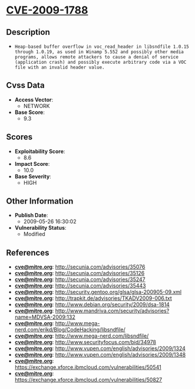 
# [CVE-2009-1788](http://secunia.com/advisories/35076)

## Description

- `Heap-based buffer overflow in voc_read_header in libsndfile 1.0.15 through 1.0.19, as used in Winamp 5.552 and possibly other media programs, allows remote attackers to cause a denial of service (application crash) and possibly execute arbitrary code via a VOC file with an invalid header value.`

## Cvss Data

- **Access Vector**:
  - NETWORK
- **Base Score**:
  - 9.3

## Scores

- **Exploitability Score**:
  - 8.6
- **Impact Score**:
  - 10.0
- **Base Severity**:
  - HIGH

## Other Information

- **Publish Date**:
  - 2009-05-26 16:30:02
- **Vulnerability Status**:
  - Modified

## References

- **cve@mitre.org**: http://secunia.com/advisories/35076
- **cve@mitre.org**: http://secunia.com/advisories/35126
- **cve@mitre.org**: http://secunia.com/advisories/35247
- **cve@mitre.org**: http://secunia.com/advisories/35443
- **cve@mitre.org**: http://security.gentoo.org/glsa/glsa-200905-09.xml
- **cve@mitre.org**: http://trapkit.de/advisories/TKADV2009-006.txt
- **cve@mitre.org**: http://www.debian.org/security/2009/dsa-1814
- **cve@mitre.org**: http://www.mandriva.com/security/advisories?name=MDVSA-2009:132
- **cve@mitre.org**: http://www.mega-nerd.com/erikd/Blog/CodeHacking/libsndfile/
- **cve@mitre.org**: http://www.mega-nerd.com/libsndfile/
- **cve@mitre.org**: http://www.securityfocus.com/bid/34978
- **cve@mitre.org**: http://www.vupen.com/english/advisories/2009/1324
- **cve@mitre.org**: http://www.vupen.com/english/advisories/2009/1348
- **cve@mitre.org**: https://exchange.xforce.ibmcloud.com/vulnerabilities/50541
- **cve@mitre.org**: https://exchange.xforce.ibmcloud.com/vulnerabilities/50827
